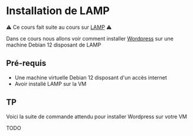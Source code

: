 # Installation de LAMP

⚠️ Ce cours fait suite au cours sur [LAMP](../1.%20LAMP/README.md) ⚠️

Dans ce cours nous allons voir comment installer [Wordpress](https://wordpress.org) sur une machine Debian 12 disposant de LAMP

## Pré-requis

- Une machine virtuelle Debian 12 disposant d'un accès internet
- Avoir installé LAMP sur la VM

## TP

Voici la suite de commande attendu pour installer Wordpress sur votre VM

TODO
